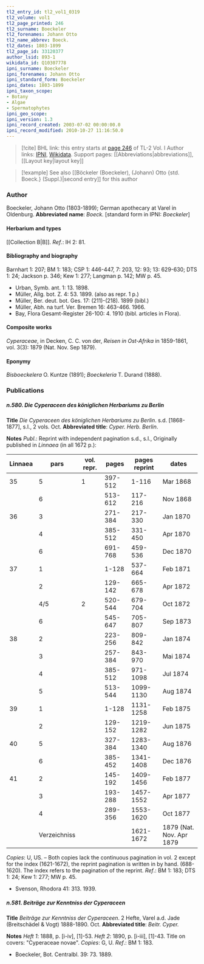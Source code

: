 ```yaml
---
tl2_entry_id: tl2_vol1_0319
tl2_volume: vol1
tl2_page_printed: 246
tl2_surname: Boeckeler
tl2_forenames: Johann Otto
tl2_name_abbrev: Boeck.
tl2_dates: 1803-1899
tl2_page_id: 33120377
author_lsid: 893-1
wikidata_id: Q10307778
ipni_surname: Boeckeler
ipni_forenames: Johann Otto
ipni_standard_form: Boeckeler
ipni_dates: 1803-1899
ipni_taxon_scope: 
- Botany
- Algae
- Spermatophytes
ipni_geo_scope: 
ipni_version: 1.3
ipni_record_created: 2003-07-02 00:00:00.0
ipni_record_modified: 2010-10-27 11:16:50.0
---
```


> [!cite] BHL link: this entry starts at [page 246](https://www.biodiversitylibrary.org/page/33120377) of TL-2 Vol. I
> Author links: [IPNI](https://www.ipni.org/a/893-1), [Wikidata](https://www.wikidata.org/wiki/Q10307778). Support pages: [[Abbreviations|abbreviations]], [[Layout key|layout key]]

> [!example] See also [[Böckeler (Boeckeler), (Johann) Otto {std. Boeck.} (Suppl.)|second entry]] for this author

### Author

Boeckeler, Johann Otto (1803-1899); German apothecary at Varel in Oldenburg. 
**Abbreviated name**: *Boeck.* \[standard form in IPNI: *Boeckeler*\]

#### Herbarium and types

[[Collection B|B]].
*Ref*.: IH 2: 81.

#### Bibliography and biography

Barnhart 1: 207; BM 1: 183; CSP 1: 446-447, 7: 203, 12: 93; 13: 629-630; DTS 1: 24; Jackson p. 346; Kew 1: 277; Langman p. 142; MW p. 45.
- Urban, Symb. ant. 1: 13. 1898.
- Müller, Allg. bot. Z. 4: 53. 1899. (also as repr. 1 p.)
- Müller, Ber. deut. bot. Ges. 17: (211)-(218). 1899 (bibl.)
- Müller, Abh. na turf. Ver. Bremen 16: 463-466. 1966.
- Bay, Flora Gesamt-Register 26-100: 4. 1910 (bibl. articles in Flora).

#### Composite works

*Cyperaceae*, in Decken, C. C. von der, *Reisen in Ost-Afrika* in 1859-1861, vol. 3(3): 1879 (Nat. Nov. Sep 1879).

#### Eponymy

*Bisboeckelera* O. Kuntze (1891); *Boeckeleria* T. Durand (1888).

### Publications

##### n.580. Die Cyperaceen des königlichen Herbariums zu Berlin

**Title**
*Die Cyperaceen des königlichen Herbariums zu Berlin*. s.d. \[1868-1877\], s.l., 2 vols. Oct.
**Abbreviated title**: *Cyper. Herb. Berlin*.

**Notes**
*Publ*.: Reprint with independent pagination s.d., s.l., Originally published in *Linnaea* (in all 1672 p.):

|Linnaea	|pars	|vol. repr.	|pages	|pages reprint	|dates|
|---	|---	|---	|---	|---	|---	|
|35	|5	|1	|397-512	|1-116	|Mar 1868|
|	|6	|	|513-612	|117-216	|Nov 1868|
|36	|3	|	|271-384	|217-330	|Jan 1870|
|	|4	|	|385-512	|331-450	|Apr 1870|
|	|6	|	|691-768	|459-536	|Dec 1870|
|37	|1	|	|1-128	|537-664	|Feb 1871|
|	|2	|	|129-142	|665-678	|Apr 1872|
|	|4/5	|2	|520-544	|679-704	|Oct 1872|
|	|6	|	|545-647	|705-807	|Sep 1873|
|38	|2	|	|223-256	|809-842	|Jan 1874|
|	|3	|	|257-384	|843-970	|Mai 1874|
|	|4	|	|385-512	|971-1098	|Jul 1874|
|	|5	|	|513-544	|1099-1130	|Aug 1874|
|39	|1	|	|1-128	|1131-1258	|Feb 1875|
|	|2	|	|129-152	|1219-1282	|Jun 1875|
|40	|5	|	|327-384	|1283-1340	|Aug 1876|
|	|6	|	|385-452	|1341-1408	|Dec 1876|
|41	|2	|	|145-192	|1409-1456	|Feb 1877|
|	|3	|	|193-288	|1457-1552	|Apr 1877|
|	|4	|	|289-356	|1553-1620	|Oct 1877|
|	|Verzeichniss	|	|	|1621-1672	|1879 (Nat. Nov. Apr 1879|

*Copies*: U, US. – Both copies lack the continuous pagination in vol. 2 except for the index (1621-1672), the reprint pagination is written in by hand. (688-1620). The index refers to the pagination of the reprint.
*Ref*.: BM 1: 183; DTS 1: 24; Kew 1: 277; MW p. 45.
- Svenson, Rhodora 41: 313. 1939.

##### n.581. Beiträge zur Kenntniss der Cyperaceen

**Title**
*Beiträge zur Kenntniss der Cyperaceen*. 2 Hefte, Varel a.d. Jade (Breitschädel & Vogt) 1888-1890. Oct.
**Abbreviated title**: *Beitr. Cyper.*

**Notes**
*Heft 1*: 1888, p. \[i-iv\], \[1\]-53.
*Heft 2*: 1890, p. \[i-iii\], \[1\]-43.
Title on covers: "Cyperaceae novae". *Copies*: G, U.
*Ref*.: BM 1: 183.
- Boeckeler, Bot. Centralbl. 39: 73. 1889.

